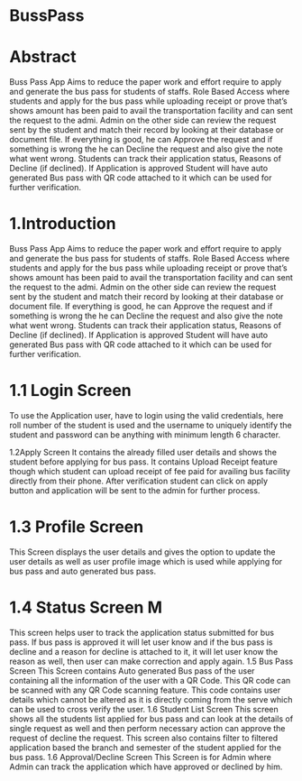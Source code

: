 # BussPass
<h1>Abstract</h1>
<p>Buss Pass App Aims to reduce the paper work and effort require to apply and generate the bus
pass for students of staffs. Role Based Access where students and apply for the bus pass while 
uploading receipt or prove that’s shows amount has been paid to avail the transportation
facility and can sent the request to the admi. Admin on the other side can review the request 
sent by the student and match their record by looking at their database or document file. If
everything is good, he can Approve the request and if something is wrong the he can Decline
the request and also give the note what went wrong. Students can track their application status, 
Reasons of Decline (if declined). If Application is approved Student will have auto generated 
Bus pass with QR code attached to it which can be used for further verification.</p>

<h1>1.Introduction</h1>
<p>Buss Pass App Aims to reduce the paper work and effort require to apply and generate the 
bus pass for students of staffs. Role Based Access where students and apply for the bus pass 
while uploading receipt or prove that’s shows amount has been paid to avail the 
transportation facility and can sent the request to the admi. Admin on the other side can 
review the request sent by the student and match their record by looking at their database or 
document file. If everything is good, he can Approve the request and if something is wrong 
the he can Decline the request and also give the note what went wrong. Students can track 
their application status, Reasons of Decline (if declined). If Application is approved Student 
will have auto generated Bus pass with QR code attached to it which can be used for further 
verification.</p>
<h1>1.1 Login Screen</h1>
<p>To use the Application user, have to login using the valid credentials, here roll number of 
the student is used and the username to uniquely identify the student and password can be 
anything with minimum length 6 character.</p>
1.2Apply Screen
  It contains the already filled user details and shows the student before applying for bus pass. 
  It contains Upload Receipt feature though which student can upload receipt of fee paid for 
  availing bus facility directly from their phone. After verification student can click on apply 
  button and application will be sent to the admin for further process.
<h1>1.3 Profile Screen</h1>
  This Screen displays the user details and gives the option to update the user details as well 
  as user profile image which is used while applying for bus pass and auto generated bus pass.
<h1>1.4 Status Screen M</h1>
  This screen helps user to track the application status submitted for bus pass. If bus pass is 
  approved it will let user know and if the bus pass is decline and a reason for decline is 
  attached to it, it will let user know the reason as well, then user can make correction and 
  apply again.
1.5 Bus Pass Screen
This Screen contains Auto generated Bus pass of the user containing all the information of 
the user with a QR Code. This QR code can be scanned with any QR Code scanning feature. 
This code contains user details which cannot be altered as it is directly coming from the 
serve which can be used to cross verify the user.
1.6 Student List Screen
This screen shows all the students list applied for bus pass and can look at the details of 
single request as well and then perform necessary action can approve the request of decline 
the request. This screen also contains filter to filtered application based the branch and 
semester of the student applied for the bus pass.
1.6 Approval/Decline Screen
This Screen is for Admin where Admin can track the application which have approved or 
declined by him.
